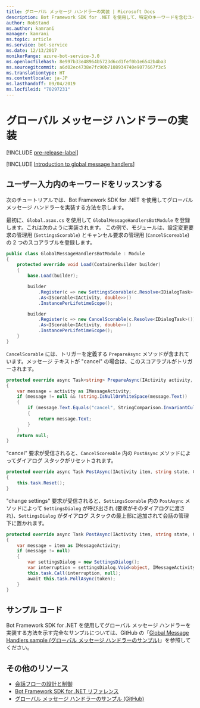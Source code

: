```yaml
---
title: グローバル メッセージ ハンドラーの実装 | Microsoft Docs
description: Bot Framework SDK for .NET を使用して、特定のキーワードを含むユーザー入力をボットがリッスンして処理する方法について説明します。
author: RobStand
ms.author: kamrani
manager: kamrani
ms.topic: article
ms.service: bot-service
ms.date: 12/13/2017
monikerRange: azure-bot-service-3.0
ms.openlocfilehash: 8e997b33e48964b5723d6cd1fef0b1e6542b4ba3
ms.sourcegitcommit: a6d02ec4738e7fc90b7108934740e9077667f3c5
ms.translationtype: HT
ms.contentlocale: ja-JP
ms.lasthandoff: 09/04/2019
ms.locfileid: "70297231"
---
```

# <a name="implement-global-message-handlers"></a>グローバル メッセージ ハンドラーの実装

[!INCLUDE [pre-release-label](../includes/pre-release-label-v3.md)]

[!INCLUDE [Introduction to global message handlers](../includes/snippet-global-handlers-intro.md)]

## <a name="listen-for-keywords-in-user-input"></a>ユーザー入力内のキーワードをリッスンする

次のチュートリアルでは、Bot Framework SDK for .NET を使用してグローバル メッセージ ハンドラーを実装する方法を示します。

最初に、`Global.asax.cs` を使用して `GlobalMessageHandlersBotModule` を登録します。これは次のように実装されます。 この例で、モジュールは、設定変更要求の管理用 (`SettingsScorable`) とキャンセル要求の管理用 (`CancelScoreable`) の 2 つのスコアラブルを登録します。

```cs
public class GlobalMessageHandlersBotModule : Module
{
    protected override void Load(ContainerBuilder builder)
    {
        base.Load(builder);

        builder
            .Register(c => new SettingsScorable(c.Resolve<IDialogTask>()))
            .As<IScorable<IActivity, double>>()
            .InstancePerLifetimeScope();

        builder
            .Register(c => new CancelScorable(c.Resolve<IDialogTask>()))
            .As<IScorable<IActivity, double>>()
            .InstancePerLifetimeScope();
    }
}
```

`CancelScorable` には、トリガーを定義する `PrepareAsync` メソッドが含まれています。メッセージ テキストが "cancel" の場合は、このスコアラブルがトリガーされます。

```cs
protected override async Task<string> PrepareAsync(IActivity activity, CancellationToken token)
{
    var message = activity as IMessageActivity;
    if (message != null && !string.IsNullOrWhiteSpace(message.Text))
    {
        if (message.Text.Equals("cancel", StringComparison.InvariantCultureIgnoreCase))
        {
            return message.Text;
        }
    }
    return null;
}
```

"cancel" 要求が受信されると、`CancelScoreable` 内の `PostAsync` メソッドによってダイアログ スタックがリセットされます。 

```cs
protected override async Task PostAsync(IActivity item, string state, CancellationToken token)
{
    this.task.Reset();
}
```

"change settings" 要求が受信されると、`SettingsScorable` 内の `PostAsync` メソッドによって `SettingsDialog` が呼び出され (要求がそのダイアログに渡され)、`SettingsDialog` がダイアログ スタックの最上部に追加されて会話の管理下に置かれます。

```cs
protected override async Task PostAsync(IActivity item, string state, CancellationToken token)
{
    var message = item as IMessageActivity;
    if (message != null)
    {
        var settingsDialog = new SettingsDialog();
        var interruption = settingsDialog.Void<object, IMessageActivity>();
        this.task.Call(interruption, null);
        await this.task.PollAsync(token);
    }
}
```

## <a name="sample-code"></a>サンプル コード

Bot Framework SDK for .NET を使用してグローバル メッセージ ハンドラーを実装する方法を示す完全なサンプルについては、GitHub の「<a href="https://github.com/Microsoft/BotBuilder-Samples/tree/master/CSharp/core-GlobalMessageHandlers" target="_blank">Global Message Handlers sample (グローバル メッセージ ハンドラーのサンプル)</a>」を参照してください。

## <a name="additional-resources"></a>その他のリソース

- [会話フローの設計と制御](../bot-service-design-conversation-flow.md)
- <a href="/dotnet/api/?view=botbuilder-3.12.2.4" target="_blank">Bot Framework SDK for .NET リファレンス</a>
- <a href="https://github.com/Microsoft/BotBuilder-Samples/tree/master/CSharp/core-GlobalMessageHandlers" target="_blank">グローバル メッセージ ハンドラーのサンプル (GitHub)</a>
